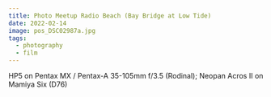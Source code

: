 ```yaml
---
title: Photo Meetup Radio Beach (Bay Bridge at Low Tide)
date: 2022-02-14
image: pos_DSC02987a.jpg
tags:
  - photography
  - film
---
```


<v-img src="pos_DSC02965.jpg" alt="bar" :dirp="dir"></v-img>
<v-img src="pos_DSC02983.jpg" alt="bar" :dirp="dir"></v-img>

<v-img src="pos_DSC02984.jpg" alt="bar" :dirp="dir"></v-img>
<v-img src="pos_DSC02987a.jpg" alt="bar" :dirp="dir"></v-img>
<v-img src="pos_DSC02988.jpg" alt="bar" :dirp="dir"></v-img>
<v-img src="pos_DSC02991.jpg" alt="bar" :dirp="dir"></v-img>

<v-img src="pos_DSC02949.jpg" alt="bar" :dirp="dir"></v-img>
<v-img src="pos_DSC02962.jpg" alt="bar" :dirp="dir"></v-img>
<v-img src="pos_DSC02974.jpg" alt="bar" :dirp="dir"></v-img>

HP5 on Pentax MX / Pentax-A 35-105mm f/3.5 (Rodinal); Neopan Acros II on Mamiya Six (D76)